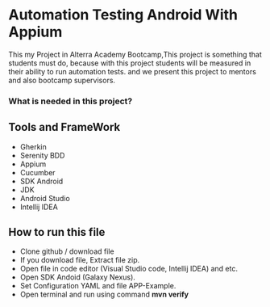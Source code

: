# **Automation Testing Android With Appium**
<p> This my Project in Alterra Academy Bootcamp,This project is something that students must do, 
  because with this project students will be measured in their ability to run automation tests. 
  and we present this project to mentors and also bootcamp supervisors.
</p>

**<h3>What is needed in this project?</h3>**

## **Tools and FrameWork**

- Gherkin
- Serenity BDD
- Appium
- Cucumber
- SDK Android
- JDK
- Android Studio
- Intellij IDEA

## **How to run this file**

- Clone github / download file
- If you download file, Extract file zip.
- Open file in code editor (Visual Studio code, Intellij IDEA) and etc.
- Open SDK Andoid (Galaxy Nexus).
- Set Configuration YAML and file APP-Example.
- Open terminal and run using command **mvn verify**



